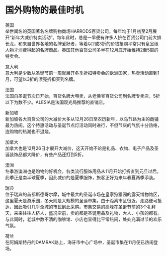 # 国外购物的最佳时机  

英国  
举世闻名的英国著名名牌购物商场HARRODS百货公司，每年均于1月初至2月展开“新年大减价特卖活动”。每年此时，总是一早便有许多人挤在百货公司门前大排长龙，和来自世界各地的名牌爱好者，等着以2或3折的价钱抢购平常只有皇室级人物才消费得起的名牌商品。英国其他百货公司多半在12月底开始维持2至5周的特卖会。  

意大利  
意大利是少数从圣诞节前一周就展开冬季折扣特卖会的欧洲国家，热卖活动直到1月，可望以3折的漂亮折扣买到名牌。  

法国  
法国自圣诞节次日开始，百货名牌大甩卖，从老佛爷百货公司到名牌专卖店，5折以下为数不少。ALESIA是法国观光局推荐的直销店。  

新加坡  
新加坡各大百货公司的大减价大多从12月26日至农历新年，以乌节路为主的商铺最为热闹。这个特惠活动与圣诞节点灯活动同时进行，不但节庆的气氛十分热络，连购物的热潮也不退烧。  

加拿大  
加拿大也是12月26日才展开大减价，这天开始不论是礼品、衣物、电子产品及圣诞装饰品都大降价，有些产品还打到5折。  

澳洲  
冬季游澳洲也是购物的好机会，各类流行服饰用品从11月开始打折直到元旦过后。此季正是南半球夏季，因此减价的是夏季服饰，旅客正好为来年春夏两季添装。  

瑞典  
位于瑞典的首都斯德哥尔摩，城中最大的圣诞市场在皇家狩猎园的露天博物馆区，这里夏天是游乐园，冬天则是大规模的圣诞市集，由于距离市区很近，走路便可抵达，因此吸引几乎全城的市民到此采购。市集交易的高峰在圣诞节前的3个礼拜天，来来往往人挤人，盛况空前，卖的都是圣诞用品及礼物，大人、小孩的都有。  
与此同时，老城中数不清的咖啡馆、小店也显得比平常热闹，处处充满过节的欢乐气氛。  

荷兰  
在阿姆斯特丹的DAMRAK路上，海牙市中心广场中，圣诞市集在11月便已热闹登场。  
<!-- Last processed: 2025-07-22 03:44:30 -->
